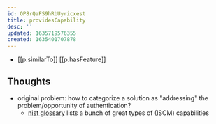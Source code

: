 ```yaml
---
id: OP8rQaFS9hRbUyricxest
title: providesCapability
desc: ''
updated: 1635719576355
created: 1635401707878
---
```



- [[p.similarTo]] [[p.hasFeature]]

## Thoughts

- original problem: how to categorize a solution as "addressing" the problem/opportunity of authentication? 
  - [nist glossary](https://csrc.nist.gov/glossary?keywords-lg=capability&sortBy-lg=relevance&ipp-lg=100) lists a bunch of great types of (ISCM) capabilities

